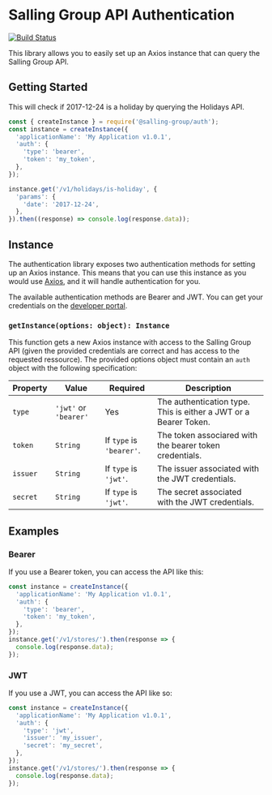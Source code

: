 # Salling Group API Authentication
[![Build Status](https://dev.azure.com/emilholmnauerby/emilholmnauerby/_apis/build/status/DanskSupermarked.sg-auth)](https://dev.azure.com/emilholmnauerby/emilholmnauerby/_build/latest?definitionId=1)

This library allows you to easily set up an Axios instance that can query the Salling Group API.

## Getting Started
This will check if 2017-12-24 is a holiday by querying the Holidays API.
```js
const { createInstance } = require('@salling-group/auth');
const instance = createInstance({
  'applicationName': 'My Application v1.0.1',
  'auth': {
    'type': 'bearer',
    'token': 'my_token',
  },
});

instance.get('/v1/holidays/is-holiday', {
  'params': {
    'date': '2017-12-24',
  },
}).then((response) => console.log(response.data));
```

## Instance
The authentication library exposes two authentication methods for setting up an Axios instance.
This means that you can use this instance as you would use [Axios](https://github.com/axios/axios),
and it will handle authentication for you.

The available authentication methods are Bearer and JWT. You can get your credentials on the [developer portal](https://developer.sallinggroup.com/).

### `getInstance(options: object): Instance`
This function gets a new Axios instance with access to the Salling Group API
(given the provided credentials are correct and has access to the requested ressource).
The provided options object must contain an `auth` object with the following specification:

|Property|Value|Required|Description|
|--------|-----|--------|-----------|
|`type`|`'jwt'` or `'bearer'`|Yes|The authentication type. This is either a JWT or a Bearer Token.|
|`token`|`String`|If `type` is `'bearer'`.|The token associared with the bearer token credentials.|
|`issuer`|`String`|If `type` is `'jwt'`.|The issuer associated with the JWT credentials.|
|`secret`|`String`|If `type` is `'jwt'`.|The secret associated with the JWT credentials.|

## Examples
### Bearer
If you use a Bearer token, you can access the API like this:
```js
const instance = createInstance({
  'applicationName': 'My Application v1.0.1',
  'auth': {
    'type': 'bearer',
    'token': 'my_token',
  },
});
instance.get('/v1/stores/').then(response => {
  console.log(response.data);
});
```

### JWT
If you use a JWT, you can access the API like so:
```js
const instance = createInstance({
  'applicationName': 'My Application v1.0.1',
  'auth': {
    'type': 'jwt',
    'issuer': 'my_issuer',
    'secret': 'my_secret',
  },
});
instance.get('/v1/stores/').then(response => {
  console.log(response.data);
});
```
